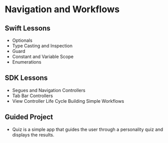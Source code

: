 # Navigation and Workflows

## Swift Lessons
- Optionals
- Type Casting and Inspection
- Guard
- Constant and Variable Scope
- Enumerations

## SDK Lessons
- Segues and Navigation Controllers
- Tab Bar Controllers
- View Controller Life Cycle Building Simple Workflows

## Guided Project
- Quiz is a simple app that guides the user through a personality quiz and displays the results.
